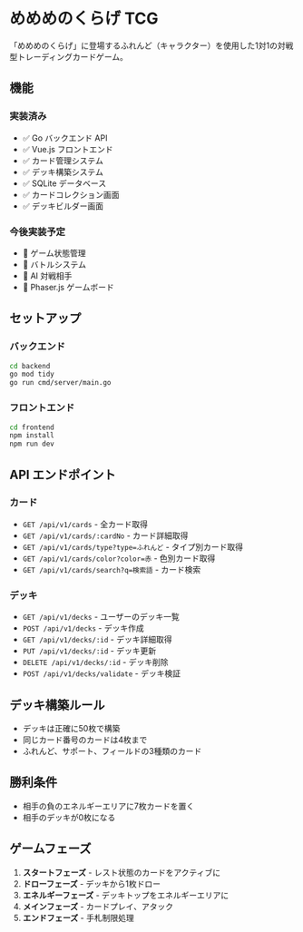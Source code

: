 # めめめのくらげ TCG

「めめめのくらげ」に登場するふれんど（キャラクター）を使用した1対1の対戦型トレーディングカードゲーム。

## 機能

### 実装済み
- ✅ Go バックエンド API
- ✅ Vue.js フロントエンド
- ✅ カード管理システム
- ✅ デッキ構築システム
- ✅ SQLite データベース
- ✅ カードコレクション画面
- ✅ デッキビルダー画面

### 今後実装予定
- 🔲 ゲーム状態管理
- 🔲 バトルシステム
- 🔲 AI 対戦相手
- 🔲 Phaser.js ゲームボード

## セットアップ

### バックエンド

```bash
cd backend
go mod tidy
go run cmd/server/main.go
```

### フロントエンド

```bash
cd frontend
npm install
npm run dev
```

## API エンドポイント

### カード
- `GET /api/v1/cards` - 全カード取得
- `GET /api/v1/cards/:cardNo` - カード詳細取得
- `GET /api/v1/cards/type?type=ふれんど` - タイプ別カード取得
- `GET /api/v1/cards/color?color=赤` - 色別カード取得
- `GET /api/v1/cards/search?q=検索語` - カード検索

### デッキ
- `GET /api/v1/decks` - ユーザーのデッキ一覧
- `POST /api/v1/decks` - デッキ作成
- `GET /api/v1/decks/:id` - デッキ詳細取得
- `PUT /api/v1/decks/:id` - デッキ更新
- `DELETE /api/v1/decks/:id` - デッキ削除
- `POST /api/v1/decks/validate` - デッキ検証

## デッキ構築ルール

- デッキは正確に50枚で構築
- 同じカード番号のカードは4枚まで
- ふれんど、サポート、フィールドの3種類のカード

## 勝利条件

- 相手の負のエネルギーエリアに7枚カードを置く
- 相手のデッキが0枚になる

## ゲームフェーズ

1. **スタートフェーズ** - レスト状態のカードをアクティブに
2. **ドローフェーズ** - デッキから1枚ドロー
3. **エネルギーフェーズ** - デッキトップをエネルギーエリアに
4. **メインフェーズ** - カードプレイ、アタック
5. **エンドフェーズ** - 手札制限処理
